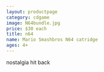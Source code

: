 ```yaml
---
layout: productpage
category: cdgame
image: N64bundle.jpg
price: $30 each
title: n64
name: Mario Smashbros N64 catridge
ages: 4+
---
```


nostalgia hit back